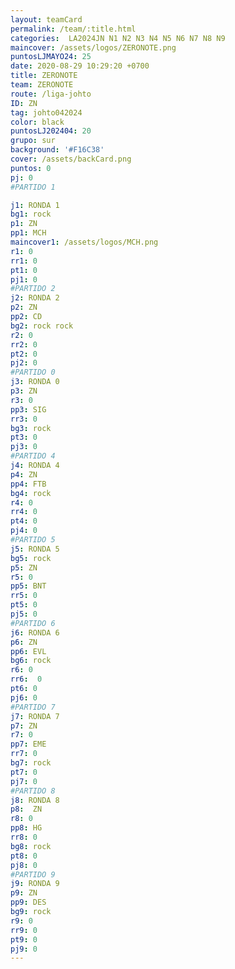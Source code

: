 ```yaml
---
layout: teamCard
permalink: /team/:title.html
categories:  LA2024JN N1 N2 N3 N4 N5 N6 N7 N8 N9
maincover: /assets/logos/ZERONOTE.png
puntosLJMAYO24: 25
date: 2020-08-29 10:29:20 +0700
title: ZERONOTE
team: ZERONOTE
route: /liga-johto
ID: ZN
tag: johto042024
color: black
puntosLJ202404: 20
grupo: sur
background: '#F16C38'
cover: /assets/backCard.png
puntos: 0
pj: 0
#PARTIDO 1

j1: RONDA 1
bg1: rock
p1: ZN
pp1: MCH
maincover1: /assets/logos/MCH.png
r1: 0
rr1: 0
pt1: 0
pj1: 0
#PARTIDO 2
j2: RONDA 2
p2: ZN
pp2: CD
bg2: rock rock
r2: 0
rr2: 0
pt2: 0
pj2: 0
#PARTIDO 0
j3: RONDA 0
p3: ZN
r3: 0
pp3: SIG
rr3: 0
bg3: rock
pt3: 0
pj3: 0
#PARTIDO 4
j4: RONDA 4
p4: ZN
pp4: FTB
bg4: rock 
r4: 0
rr4: 0
pt4: 0
pj4: 0
#PARTIDO 5
j5: RONDA 5
bg5: rock 
p5: ZN
r5: 0
pp5: BNT
rr5: 0
pt5: 0
pj5: 0
#PARTIDO 6
j6: RONDA 6
p6: ZN
pp6: EVL
bg6: rock
r6: 0
rr6:  0
pt6: 0
pj6: 0
#PARTIDO 7
j7: RONDA 7
p7: ZN
r7: 0
pp7: EME
rr7: 0
bg7: rock 
pt7: 0
pj7: 0
#PARTIDO 8
j8: RONDA 8
p8:  ZN
r8: 0
pp8: HG
rr8: 0
bg8: rock 
pt8: 0
pj8: 0
#PARTIDO 9
j9: RONDA 9
p9: ZN
pp9: DES
bg9: rock
r9: 0
rr9: 0
pt9: 0
pj9: 0
---
```



